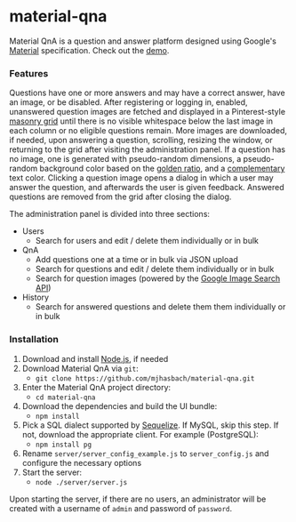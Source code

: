 # material-qna

Material QnA is a question and answer platform designed using Google's [Material](https://www.google.com/design/spec/what-is-material) specification. Check out the [demo](http://material-qna.hasba.ch/).

### Features

Questions have one or more answers and may have a correct answer, have an image, or be disabled. After registering or logging in, enabled, unanswered question images are fetched and displayed in a Pinterest-style [masonry grid](http://www.sitepoint.com/understanding-masonry-layout/) until there is no visible whitespace below the last image in each column or no eligible questions remain. More images are downloaded, if needed, upon answering a question, scrolling, resizing the window, or returning to the grid after visiting the administration panel. If a question has no image, one is generated with pseudo-random dimensions, a pseudo-random background color based on the [golden ratio](https://en.wikipedia.org/wiki/Golden_ratio), and a [complementary](https://en.wikipedia.org/wiki/Complementary_colors) text color. Clicking a question image opens a dialog in which a user may answer the question, and afterwards the user is given feedback. Answered questions are removed from the grid after closing the dialog.

The administration panel is divided into three sections:

- Users
    - Search for users and edit / delete them individually or in bulk
- QnA
    - Add questions one at a time or in bulk via JSON upload
    - Search for questions and edit / delete them individually or in bulk
    - Search for question images (powered by the [Google Image Search API](https://developers.google.com/image-search/v1/jsondevguide))
- History
    - Search for answered questions and delete them them individually or in bulk

### Installation

1. Download and install [Node.js](https://nodejs.org/en/download/), if needed
2. Download Material QnA via `git`:
    - `git clone https://github.com/mjhasbach/material-qna.git`
3. Enter the Material QnA project directory:
    - `cd material-qna`
4. Download the dependencies and build the UI bundle:
    - `npm install`
5. Pick a SQL dialect supported by [Sequelize](http://docs.sequelizejs.com/). If MySQL, skip this step. If not, download the appropriate client. For example (PostgreSQL):
    - `npm install pg`
6. Rename `server/server_config_example.js` to `server_config.js` and configure the necessary options
7. Start the server:
    - `node ./server/server.js`

Upon starting the server, if there are no users, an administrator will be created with a username of `admin` and password of `password`.